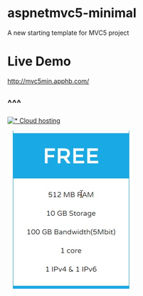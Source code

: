 # aspnetmvc5-minimal
A new starting template for MVC5 project

# Live Demo
http://mvc5min.apphb.com/

## ^^^

[![* Cloud hosting][4]][2]

[![* Free Cloud Server][3]][1]

[1]: https://www.cloudrino.net/?ref=4840
[2]: http://manage.digistar.vn/aff.php?aff=432
[3]: https://raw.githubusercontent.com/netvietdev/aspnetmvc4-minimal/master/images/free-cloud-server.jpg
[4]: https://www.digistar.vn/wp-content/uploads/2015/03/CLOUD-HOSTING-320x50.png?e631d1